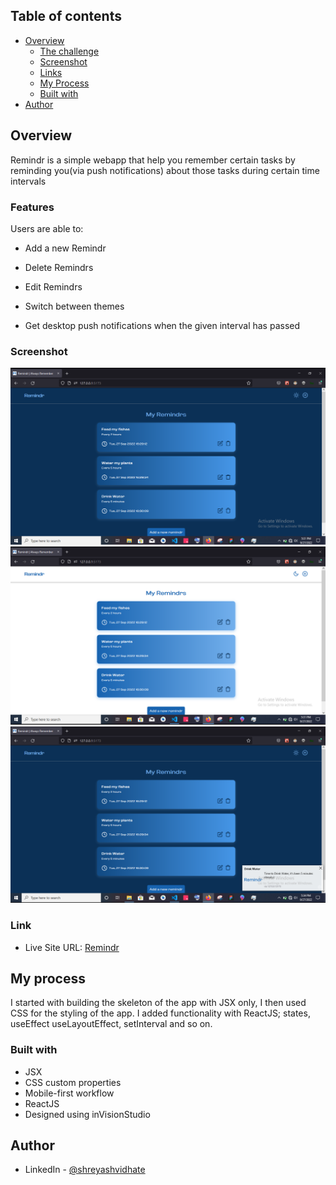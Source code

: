 ## Table of contents

- [Overview](#overview)
  - [The challenge](#the-challenge)
  - [Screenshot](#screenshot)
  - [Links](#links)
  - [My Process](#my-process)
  - [Built with](#built-with)
- [Author](#author)

## Overview
Remindr is a simple webapp that help you remember certain tasks by reminding you(via push notifications) about those tasks during certain time intervals

### Features

Users are able to:

- Add a new Remindr

- Delete Remindrs

- Edit Remindrs

- Switch between themes

- Get desktop push notifications when the given interval has passed

### Screenshot

![](./src/assets/Screenshot%20(161).png)
![](./src/assets/Screenshot%20(162).png)
![](./src/assets/Screenshot%20(163).png)

### Link

- Live Site URL: [Remindr](https://remindr-webapp.netlify.app)

## My process
I started with building the skeleton of the app with JSX only, I then used CSS for the styling of the app. I added functionality with ReactJS; states, useEffect useLayoutEffect, setInterval and so on. 

### Built with

- JSX
- CSS custom properties
- Mobile-first workflow
- ReactJS
- Designed using inVisionStudio

## Author
- LinkedIn - [@shreyashvidhate](https://www.linkedin.com/in/shreyashvidhate)